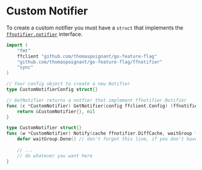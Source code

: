 # Custom Notifier
To create a custom notifier you must have a `struct` that implements the [`ffnotifier.notifier`](https://pkg.go.dev/github.com/thomaspoignant/go-feature-flag/ffnotifier/notifier) interface.

```go linenums="1"
import (
	"fmt"
	ffclient "github.com/thomaspoignant/go-feature-flag"
	"github.com/thomaspoignant/go-feature-flag/ffnotifier"
	"sync"
)

// Your config object to create a new Notifier
type CustomNotifierConfig struct{}

// GetNotifier returns a notfier that implement ffnotifier.Notifier
func (c *CustomNotifier) GetNotifier(config ffclient.Config) (ffnotifier.Notifier, error) {
	return &CustomNotifier{}, nil
}

type CustomNotifier struct{}
func (w *CustomNotifier) Notify(cache ffnotifier.DiffCache, waitGroup *sync.WaitGroup) {
	defer waitGroup.Done() // don't forget this line, if you don't have it you can break your notifications
	
	// ...
	// do whatever you want here
}
```
